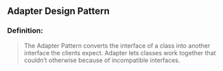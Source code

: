  ## Adapter Design Pattern 

### Definition:  
>The Adapter Pattern converts the interface of a class 
>into another interface the clients expect. Adapter lets 
>classes work together that couldn’t otherwise because of 
>incompatible interfaces.